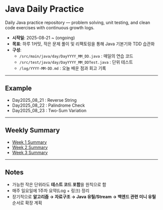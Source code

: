 # Java Daily Practice
Daily Java practice repository — problem solving, unit testing, and clean code exercises with continuous growth logs.

- **시작일**: 2025-08-21 ~ (ongoing)  
- **목표**: 하루 1커밋, 작은 문제 풀이 및 리팩토링을 통해 Java 기본기와 TDD 습관화  
- **구성**:
  - `/src/main/java/day/DayYYYY_MM_DD.java` : 매일의 연습 코드
  - `/src/test/java/day/DayYYYY_MM_DDTest.java` : 단위 테스트
  - `/log/YYYY-MM-DD.md` : 오늘 배운 점과 회고 기록

---

## Example
- Day2025_08_21 : Reverse String
- Day2025_08_22 : Palindrome Check
- Day2025_08_23 : Two-Sum Variation

---

## Weekly Summary
- [Week 1 Summary](log/week-1.md)
- [Week 2 Summary](log/week-2.md)
- [Week 3 Summary](log/week-3.md)

---

## Notes
- 가능한 작은 단위라도 **테스트 코드 포함**을 원칙으로 함  
- 매주 일요일에 1주차 요약(Log + 링크) 정리  
- 장기적으로 **알고리즘 → 자료구조 → Java 유틸/Stream → 백엔드 관련 미니 유틸** 순서로 확장 계획

